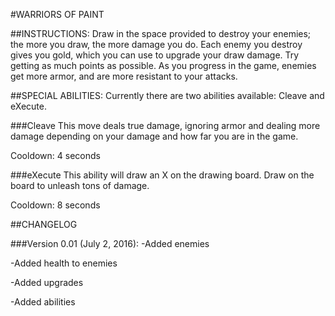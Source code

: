 #WARRIORS OF PAINT

##INSTRUCTIONS:
Draw in the space provided to destroy your enemies; the more you draw, the more damage you do. Each enemy you destroy gives you gold, which you can use to upgrade your draw damage. Try getting as much points as possible.
As you progress in the game, enemies get more armor, and are more resistant to your attacks.

##SPECIAL ABILITIES:
Currently there are two abilities available: Cleave and eXecute.

###Cleave
This move deals true damage, ignoring armor and dealing more damage depending on your damage and how far you are in the game.

Cooldown: 4 seconds

###eXecute
This ability will draw an X on the drawing board. Draw on the board to unleash tons of damage.

Cooldown: 8 seconds

##CHANGELOG

###Version 0.01 (July 2, 2016):
-Added enemies

-Added health to enemies

-Added upgrades

-Added abilities
